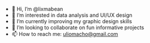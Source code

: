 - 👋 Hi, I’m @lixmabean 
- 👀 I’m interested in data analysis and UI/UX design
- 🌱 I’m currently improving my graphic design skills
- 💞️ I’m looking to collaborate on fun informative projects
- 📫 How to reach me: uliomacho@gmail.com


<!---
lixmabean/lixmabean is a ✨ special ✨ repository because its `README.md` (this file) appears on your GitHub profile.
You can click the Preview link to take a look at your changes.
--->
